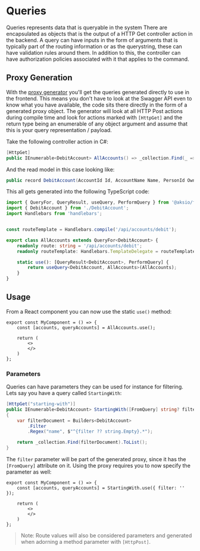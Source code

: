 # Queries

Queries represents data that is queryable in the system
There are encapsulated as objects that is the output of a HTTP Get controller action in the backend.
A query can have inputs in the form of arguments that is typically part of the routing information or as the querystring,
these can have validation rules around them.
In addition to this, the controller can have authorization policies associated with it that applies to the command.

## Proxy Generation

With the [proxy generator](./proxy-generation.md) you'll get the queries generated directly to use in the frontend.
This means you don't have to look at the Swagger API even to know what you have available, the code sits there directly
in the form of a generated proxy object. The generator will look at all HTTP Post actions during compile time and
look for actions marked with `[HttpGet]` and the return type being an enumerable of any object argument and assume that
this is your query representation / payload.

Take the following controller action in C#:

```csharp
[HttpGet]
public IEnumerable<DebitAccount> AllAccounts() => _collection.Find(_ => true).ToList();
```

And the read model in this case looking like:

```csharp
public record DebitAccount(AccountId Id, AccountName Name, PersonId Owner, double Balance);
```

This all gets generated into the following TypeScript code:

```typescript
import { QueryFor, QueryResult, useQuery, PerformQuery } from '@aksio/frontend/queries';
import { DebitAccount } from './DebitAccount';
import Handlebars from 'handlebars';


const routeTemplate = Handlebars.compile('/api/accounts/debit');

export class AllAccounts extends QueryFor<DebitAccount> {
    readonly route: string = '/api/accounts/debit';
    readonly routeTemplate: Handlebars.TemplateDelegate = routeTemplate;

    static use(): [QueryResult<DebitAccount>, PerformQuery] {
        return useQuery<DebitAccount, AllAccounts>(AllAccounts);
    }
}
```

## Usage

From a React component you can now use the static `use()` method:

```tsx
export const MyComponent = () => {
    const [accounts, queryAccounts] = AllAccounts.use();

    return (
        <>
        </>
    )
};
```

### Parameters

Queries can have parameters they can be used for instance for filtering.
Lets say you have a query called `StartingWith`:

```csharp
[HttpGet("starting-with")]
public IEnumerable<DebitAccount> StartingWith([FromQuery] string? filter)
{
    var filterDocument = Builders<DebitAccount>
        .Filter
        .Regex("name", $"^{filter ?? string.Empty}.*");

    return _collection.Find(filterDocument).ToList();
}
```

The `filter` parameter will be part of the generated proxy, since it has the `[FromQuery]`
attribute on it. Using the proxy requires you to now specify the parameter as well:

```tsx
export const MyComponent = () => {
    const [accounts, queryAccounts] = StartingWith.use({ filter: '' });

    return (
        <>
        </>
    )
};
```

> Note: Route values will also be considered parameters and generated when adorning
> a method parameter with `[HttpPost]`.
